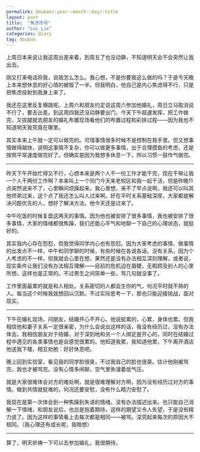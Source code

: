```yaml
---
permalink: douban/:year-:month-:day/:title
layout: post
title:  "焦虑传导"
author: "Lei Lie"
categories: Diary
tag: douban
---
```


上周日本来说让我这周出差来着，到周五了也没动静，不知道明天会不会突然让我出去。

刚又打来电话将我，说我怎么怎么。我心想，不是你要我这么做的吗？于是今天晚上本来想休息的好心情的被毁了一半。但我明白，他自己是内心焦虑得不行，只是把焦虑投射到我身上来了。

我还在这里反复横跳呢。上周六和朋友约定说这周六参加他婚礼，周日立马取消说不行了，要去出差。到这周四我还没动静要出门，今天下午超速发挥，把工作做完，又拔腿就去朋友的婚礼布置现场看他们的布置过程和彩排过程——因为我也不知道明天我究竟在哪里。

其实本来上午就一定可以做完的。可惜事情很多时候不是控制在我手里。但又想事情做得越快，说明这事情不复杂，你可以做更多事情，出于合理摸鱼的考虑，还是按照平常速度做完好了。但确实是因为我想多休息一下，所以习惯一鼓作气做完。

---

昨天下午开始忙得又不行，心想本来是两个人干一份工作才能干完，现在干嘛让我一个人干两份工作啊？本来叫上一个同门今天来老校区和我一起干活，但是昨晚11点突然说来不了，心里瞬间烦躁起来。我心里想，来不了早点说啊，我还可以叫其他师弟过来，这个点了我还怎么叫人过来啊。好在平时关系基础深厚，大家都是解决问题优先的人，想好了解决方法，他今天还是过来了。

中午吃饭的时候复盘这两天的事情。因为他也被安排了很多事情，我也被安排了很多事情，大家的情绪都很焦躁，我们还能心平气和地聊一下自己的心理状态，就挺好的。

其实我内心存在怨怼，但我觉得同学内心也有怨怼。因为大家考虑的事情、做事情的出发点不一样，中午和同学聊的时候，有些时候在各说各话。没有关系，因为个人考虑的不一样。但我就会心里在想，果然还是没有办法相互深刻理解，或者说，现实条件让我们没有办法相互理解——目前的危机迫在眉睫，无暇顾及别人的心里所想，这样也是正常的。不过男生之间简单一些，骂几句就没事了。

工作里面最累的就是和人相处。关系密切的人都会生你的气，何况平时就不熟的人。每当这个时候我就想回以沉默。不过实际思考一下，那也只能迎接挑战，面对现实。

---

下午在婚礼现场，问朋友，结婚开心不开心。他说挺累的，心累，身体也累。但我相信他和妻子关系一定很亲密，为什么会说出这样的话，我没有经历过，没有办法体会。我相信朋友对于结婚，对于深刻地和另一个人绑定是开心的，同时在结婚过程中遇见的各类事情也是会感觉很累的。他知道我累，我知道他累，下午离开酒店他送我下楼，相互劝勉：好好休息吧。

晚上回到实验室，看见我的同学脸很臭，不过我自己的脸也很臭。估计他刚被骂完，我也才被骂完。没有心情多闲聊，空气里弥漫着低气压。

就是大家很难体会对方的难处啊，就是很难理解对方啊，因为没有经历过对方的事情。做到共情就挺难的，何况还要安慰，没有什么精力安慰了。

我现在是第一次体会到一种焦躁到失语的情绪。没有办法描述出来。也只能自己消解一下情绪，和朋友说后，也总是抱着期待，这样的期望又令人失望，于是没有精力说了。因为这样的事情看上去每次都是相同——被骂。深究起来每次的原因大不相同。（我心理还有成长呢，我暗想）

---

算了，明天祈祷一下可以去参加婚礼，我很期待。